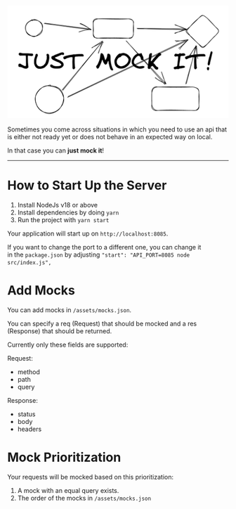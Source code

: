![Just Mock It!](.github/assets/title.png)

Sometimes you come across situations in which you need to use an 
api that is either not ready yet or does not behave in an expected way on local.

In that case you can **just mock it**!

---------

# How to Start Up the Server
1. Install NodeJs v18 or above
2. Install dependencies by doing `yarn`
3. Run the project with `yarn start`

Your application will start up on `http://localhost:8085`.

If you want to change the port to a different one, you can change it  
in the `package.json` by adjusting `"start": "API_PORT=8085 node src/index.js",`

# Add Mocks
You can add mocks in `/assets/mocks.json`.

You can specify a req (Request) that should be mocked and a res (Response) that should be returned.

Currently only these fields are supported:

Request:
- method
- path
- query

Response:
- status
- body
- headers

# Mock Prioritization
Your requests will be mocked based on this prioritization:
1. A mock with an equal query exists.
2. The order of the mocks in `/assets/mocks.json`
